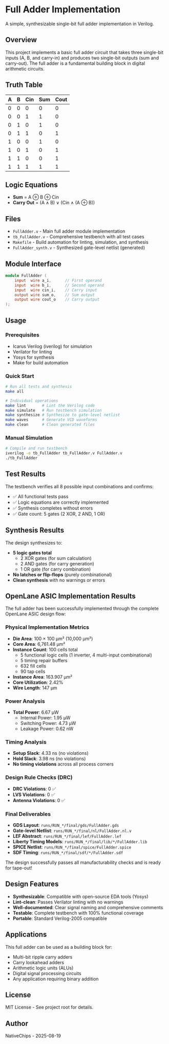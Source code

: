 # Full Adder Implementation

A simple, synthesizable single-bit full adder implementation in Verilog.

## Overview

This project implements a basic full adder circuit that takes three single-bit inputs (A, B, and carry-in) and produces two single-bit outputs (sum and carry-out). The full adder is a fundamental building block in digital arithmetic circuits.

## Truth Table

| A | B | Cin | Sum | Cout |
|---|---|-----|-----|------|
| 0 | 0 | 0   | 0   | 0    |
| 0 | 0 | 1   | 1   | 0    |
| 0 | 1 | 0   | 1   | 0    |
| 0 | 1 | 1   | 0   | 1    |
| 1 | 0 | 0   | 1   | 0    |
| 1 | 0 | 1   | 0   | 1    |
| 1 | 1 | 0   | 0   | 1    |
| 1 | 1 | 1   | 1   | 1    |

## Logic Equations

- **Sum** = A ⊕ B ⊕ Cin
- **Carry Out** = (A ∧ B) ∨ (Cin ∧ (A ⊕ B))

## Files

- `FullAdder.v` - Main full adder module implementation
- `tb_FullAdder.v` - Comprehensive testbench with all test cases
- `Makefile` - Build automation for linting, simulation, and synthesis
- `FullAdder_synth.v` - Synthesized gate-level netlist (generated)

## Module Interface

```verilog
module FullAdder (
    input  wire a_i,      // First operand
    input  wire b_i,      // Second operand
    input  wire cin_i,    // Carry input
    output wire sum_o,    // Sum output
    output wire cout_o    // Carry output
);
```

## Usage

### Prerequisites

- Icarus Verilog (iverilog) for simulation
- Verilator for linting
- Yosys for synthesis
- Make for build automation

### Quick Start

```bash
# Run all tests and synthesis
make all

# Individual operations
make lint       # Lint the Verilog code
make simulate   # Run testbench simulation
make synthesize # Synthesize to gate-level netlist
make waves      # Generate VCD waveforms
make clean      # Clean generated files
```

### Manual Simulation

```bash
# Compile and run testbench
iverilog -o tb_FullAdder tb_FullAdder.v FullAdder.v
./tb_FullAdder
```

## Test Results

The testbench verifies all 8 possible input combinations and confirms:
- ✅ All functional tests pass
- ✅ Logic equations are correctly implemented
- ✅ Synthesis completes without errors
- ✅ Gate count: 5 gates (2 XOR, 2 AND, 1 OR)

## Synthesis Results

The design synthesizes to:
- **5 logic gates total**
  - 2 XOR gates (for sum calculation)
  - 2 AND gates (for carry generation)
  - 1 OR gate (for carry combination)
- **No latches or flip-flops** (purely combinational)
- **Clean synthesis** with no warnings or errors

## OpenLane ASIC Implementation Results

The full adder has been successfully implemented through the complete OpenLane ASIC design flow:

### Physical Implementation Metrics
- **Die Area**: 100 × 100 μm² (10,000 μm²)
- **Core Area**: 6,761.48 μm²
- **Instance Count**: 100 cells total
  - 5 functional logic cells (1 inverter, 4 multi-input combinational)
  - 5 timing repair buffers
  - 632 fill cells
  - 90 tap cells
- **Instance Area**: 163.907 μm²
- **Core Utilization**: 2.42%
- **Wire Length**: 147 μm

### Power Analysis
- **Total Power**: 6.67 μW
  - Internal Power: 1.95 μW
  - Switching Power: 4.73 μW
  - Leakage Power: 0.62 nW

### Timing Analysis
- **Setup Slack**: 4.33 ns (no violations)
- **Hold Slack**: 3.98 ns (no violations)
- **No timing violations** across all process corners

### Design Rule Checks (DRC)
- **DRC Violations**: 0 ✅
- **LVS Violations**: 0 ✅
- **Antenna Violations**: 0 ✅

### Final Deliverables
- **GDS Layout**: `runs/RUN_*/final/gds/FullAdder.gds`
- **Gate-level Netlist**: `runs/RUN_*/final/nl/FullAdder.nl.v`
- **LEF Abstract**: `runs/RUN_*/final/lef/FullAdder.lef`
- **Liberty Timing Models**: `runs/RUN_*/final/lib/*/FullAdder.lib`
- **SPICE Netlist**: `runs/RUN_*/final/spice/FullAdder.spice`
- **SDF Timing**: `runs/RUN_*/final/sdf/*/FullAdder.sdf`

The design successfully passes all manufacturability checks and is ready for tape-out!

## Design Features

- **Synthesizable**: Compatible with open-source EDA tools (Yosys)
- **Lint-clean**: Passes Verilator linting with no warnings
- **Well-documented**: Clear signal naming and comprehensive comments
- **Testable**: Complete testbench with 100% functional coverage
- **Portable**: Standard Verilog-2005 compatible

## Applications

This full adder can be used as a building block for:
- Multi-bit ripple carry adders
- Carry lookahead adders
- Arithmetic logic units (ALUs)
- Digital signal processing circuits
- Any application requiring binary addition

## License

MIT License - See project root for details.

## Author

NativeChips - 2025-08-19